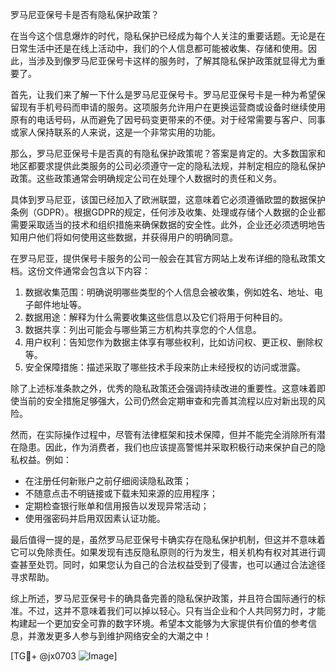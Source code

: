 罗马尼亚保号卡是否有隐私保护政策？

在当今这个信息爆炸的时代，隐私保护已经成为每个人关注的重要话题。无论是在日常生活中还是在线上活动中，我们的个人信息都可能被收集、存储和使用。因此，当涉及到像罗马尼亚保号卡这样的服务时，了解其隐私保护政策就显得尤为重要了。

首先，让我们来了解一下什么是罗马尼亚保号卡。罗马尼亚保号卡是一种为希望保留现有手机号码而申请的服务。这项服务允许用户在更换运营商或设备时继续使用原有的电话号码，从而避免了因号码变更带来的不便。对于经常需要与客户、同事或家人保持联系的人来说，这是一个非常实用的功能。

那么，罗马尼亚保号卡是否真的有隐私保护政策呢？答案是肯定的。大多数国家和地区都要求提供此类服务的公司必须遵守一定的隐私法规，并制定相应的隐私保护政策。这些政策通常会明确规定公司在处理个人数据时的责任和义务。

具体到罗马尼亚，该国已经加入了欧洲联盟，这意味着它必须遵循欧盟的数据保护条例（GDPR）。根据GDPR的规定，任何涉及收集、处理或存储个人数据的企业都需要采取适当的技术和组织措施来确保数据的安全性。此外，企业还必须透明地告知用户他们将如何使用这些数据，并获得用户的明确同意。

在罗马尼亚，提供保号卡服务的公司一般会在其官方网站上发布详细的隐私政策文档。这份文件通常会包含以下内容：

1. 数据收集范围：明确说明哪些类型的个人信息会被收集，例如姓名、地址、电子邮件地址等。
2. 数据用途：解释为什么需要收集这些信息以及它们将用于何种目的。
3. 数据共享：列出可能会与哪些第三方机构共享您的个人信息。
4. 用户权利：告知您作为数据主体享有哪些权利，比如访问权、更正权、删除权等。
5. 安全保障措施：描述采取了哪些技术手段来防止未经授权的访问或泄露。

除了上述标准条款之外，优秀的隐私政策还会强调持续改进的重要性。这意味着即使当前的安全措施足够强大，公司仍然会定期审查和完善其流程以应对新出现的风险。

然而，在实际操作过程中，尽管有法律框架和技术保障，但并不能完全消除所有潜在隐患。因此，作为消费者，我们也应该提高警惕并采取积极行动来保护自己的隐私权益。例如：

- 在注册任何新账户之前仔细阅读隐私政策；
- 不随意点击不明链接或下载未知来源的应用程序；
- 定期检查银行账单和信用报告以发现异常活动；
- 使用强密码并启用双因素认证功能。

最后值得一提的是，虽然罗马尼亚保号卡确实存在隐私保护机制，但这并不意味着它可以免除责任。如果发现有违反隐私原则的行为发生，相关机构有权对其进行调查甚至处罚。同时，如果您认为自己的合法权益受到了侵害，也可以通过合法途径寻求帮助。

综上所述，罗马尼亚保号卡的确具备完善的隐私保护政策，并且符合国际通行的标准。不过，这并不意味着我们可以掉以轻心。只有当企业和个人共同努力时，才能构建起一个更加安全可靠的数字环境。希望本文能够为大家提供有价值的参考信息，并激发更多人参与到维护网络安全的大潮之中！

[TG💪+ @jx0703 ![Image](https://github.com/user-attachments/assets/dbca1d08-cadb-493c-b0ec-ad6f7a83f270)]